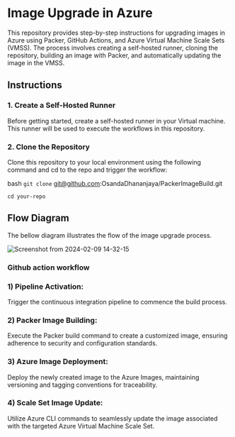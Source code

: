 # Image Upgrade in Azure

This repository provides step-by-step instructions for upgrading images in Azure using Packer, GitHub Actions, and Azure Virtual Machine Scale Sets (VMSS). The process involves creating a self-hosted runner, cloning the repository, building an image with Packer, and automatically updating the image in the VMSS.

## Instructions

### 1. Create a Self-Hosted Runner
Before getting started, create a self-hosted runner in your Virtual machine. This runner will be used to execute the workflows in this repository.

### 2. Clone the Repository
Clone this repository to your local environment using the following command and cd to the repo and trigger the workflow:

bash
```git clone```  git@github.com:OsandaDhananjaya/PackerImageBuild.git


```cd your-repo```

## Flow Diagram

The bellow diagram illustrates the flow of the image upgrade process.



![Screenshot from 2024-02-09 14-32-15](https://github.com/OsandaDhananjaya/PackerImageBuild/assets/101936340/7a430efc-e728-4f22-94c1-26309876ecdf)

### Github action workflow

### 1) Pipeline Activation:
Trigger the continuous integration pipeline to commence the build process.

### 2) Packer Image Building:

Execute the Packer build command to create a customized image, ensuring adherence to security and configuration standards.

### 3) Azure Image Deployment:

Deploy the newly created image to the Azure Images, maintaining versioning and tagging conventions for traceability.

### 4) Scale Set Image Update:

Utilize Azure CLI commands to seamlessly update the image associated with the targeted Azure Virtual Machine Scale Set.

